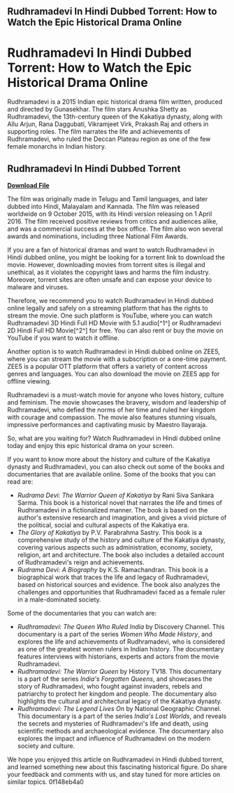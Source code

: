 ## Rudhramadevi In Hindi Dubbed Torrent: How to Watch the Epic Historical Drama Online

  
# Rudhramadevi In Hindi Dubbed Torrent: How to Watch the Epic Historical Drama Online
  
Rudhramadevi is a 2015 Indian epic historical drama film written, produced and directed by Gunasekhar. The film stars Anushka Shetty as Rudhramadevi, the 13th-century queen of the Kakatiya dynasty, along with Allu Arjun, Rana Daggubati, Vikramjeet Virk, Prakash Raj and others in supporting roles. The film narrates the life and achievements of Rudhramadevi, who ruled the Deccan Plateau region as one of the few female monarchs in Indian history.
 
## Rudhramadevi In Hindi Dubbed Torrent


[**Download File**](https://www.google.com/url?q=https%3A%2F%2Fcinurl.com%2F2tL3Bf&sa=D&sntz=1&usg=AOvVaw3ZSNQO7CNRePUnX_uRJsEx)

  
The film was originally made in Telugu and Tamil languages, and later dubbed into Hindi, Malayalam and Kannada. The film was released worldwide on 9 October 2015, with its Hindi version releasing on 1 April 2016. The film received positive reviews from critics and audiences alike, and was a commercial success at the box office. The film also won several awards and nominations, including three National Film Awards.
  
If you are a fan of historical dramas and want to watch Rudhramadevi in Hindi dubbed online, you might be looking for a torrent link to download the movie. However, downloading movies from torrent sites is illegal and unethical, as it violates the copyright laws and harms the film industry. Moreover, torrent sites are often unsafe and can expose your device to malware and viruses.
  
Therefore, we recommend you to watch Rudhramadevi in Hindi dubbed online legally and safely on a streaming platform that has the rights to stream the movie. One such platform is YouTube, where you can watch Rudhramadevi 3D Hindi Full HD Movie with 5.1 audio[^1^] or Rudhramadevi 2D Hindi Full HD Movie[^2^] for free. You can also rent or buy the movie on YouTube if you want to watch it offline.
  
Another option is to watch Rudhramadevi in Hindi dubbed online on ZEE5, where you can stream the movie with a subscription or a one-time payment. ZEE5 is a popular OTT platform that offers a variety of content across genres and languages. You can also download the movie on ZEE5 app for offline viewing.
  
Rudhramadevi is a must-watch movie for anyone who loves history, culture and feminism. The movie showcases the bravery, wisdom and leadership of Rudhramadevi, who defied the norms of her time and ruled her kingdom with courage and compassion. The movie also features stunning visuals, impressive performances and captivating music by Maestro Ilayaraja.
  
So, what are you waiting for? Watch Rudhramadevi in Hindi dubbed online today and enjoy this epic historical drama on your screen.
  
If you want to know more about the history and culture of the Kakatiya dynasty and Rudhramadevi, you can also check out some of the books and documentaries that are available online. Some of the books that you can read are:
  
- *Rudrama Devi: The Warrior Queen of Kakatiya* by Rani Siva Sankara Sarma. This book is a historical novel that narrates the life and times of Rudhramadevi in a fictionalized manner. The book is based on the author's extensive research and imagination, and gives a vivid picture of the political, social and cultural aspects of the Kakatiya era.
- *The Glory of Kakatiya* by P.V. Parabrahma Sastry. This book is a comprehensive study of the history and culture of the Kakatiya dynasty, covering various aspects such as administration, economy, society, religion, art and architecture. The book also includes a detailed account of Rudhramadevi's reign and achievements.
- *Rudrama Devi: A Biography* by K.S. Ramachandran. This book is a biographical work that traces the life and legacy of Rudhramadevi, based on historical sources and evidence. The book also analyzes the challenges and opportunities that Rudhramadevi faced as a female ruler in a male-dominated society.

Some of the documentaries that you can watch are:

- *Rudhramadevi: The Queen Who Ruled India* by Discovery Channel. This documentary is a part of the series *Women Who Made History*, and explores the life and achievements of Rudhramadevi, who is considered as one of the greatest women rulers in Indian history. The documentary features interviews with historians, experts and actors from the movie Rudhramadevi.
- *Rudhramadevi: The Warrior Queen* by History TV18. This documentary is a part of the series *India's Forgotten Queens*, and showcases the story of Rudhramadevi, who fought against invaders, rebels and patriarchy to protect her kingdom and people. The documentary also highlights the cultural and architectural legacy of the Kakatiya dynasty.
- *Rudhramadevi: The Legend Lives On* by National Geographic Channel. This documentary is a part of the series *India's Lost Worlds*, and reveals the secrets and mysteries of Rudhramadevi's life and death, using scientific methods and archaeological evidence. The documentary also explores the impact and influence of Rudhramadevi on the modern society and culture.

We hope you enjoyed this article on Rudhramadevi in Hindi dubbed torrent, and learned something new about this fascinating historical figure. Do share your feedback and comments with us, and stay tuned for more articles on similar topics.
 0f148eb4a0
